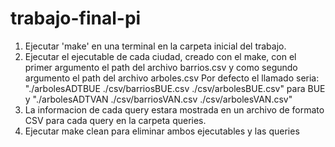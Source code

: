 # trabajo-final-pi

1. Ejecutar 'make' en una terminal en la carpeta inicial del trabajo.
2. Ejecutar el ejecutable de cada ciudad, creado con el make, con el primer argumento el path del archivo barrios.csv y como segundo argumento el path del archivo arboles.csv
   Por defecto el llamado seria: "./arbolesADTBUE ./csv/barriosBUE.csv ./csv/arbolesBUE.csv" para BUE y "./arbolesADTVAN ./csv/barriosVAN.csv ./csv/arbolesVAN.csv"
3. La informacion de cada query estara mostrada en un archivo de formato CSV para cada query en la carpeta queries.
4. Ejecutar make clean para eliminar ambos ejecutables y las queries
